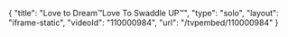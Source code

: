 {
    "title": "Love to Dream&trade;Love To Swaddle UP&trade;",
    "type": "solo",
    "layout": "iframe-static",
    "videoId": "110000984",
    "url": "\/tvpembed\/110000984"
}